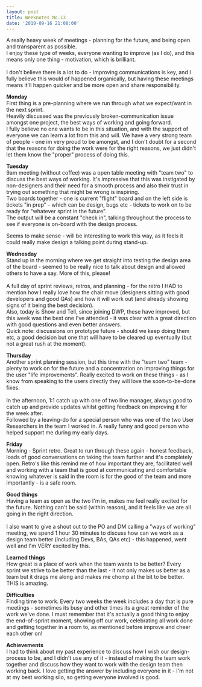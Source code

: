 ```yaml
---
layout: post
title: Weeknotes No.13
date: '2019-09-16 21:08:00'
---
```

A really heavy week of meetings - planning for the future, and being open and transparent as possible.<br>
I enjoy these type of weeks, everyone wanting to improve (as I do), and this means only one thing - motivation, which is brilliant.
<br><br>
I don't believe there is a lot to do - improving communications is key, and I fully believe this would of happened organically, but having these meetings means it'll happen quicker and be more open and share responsibility.

<strong>Monday</strong><br>
First thing is a pre-planning where we run through what we expect/want in the next sprint.<br>
Heavily discussed was the previously broken-communication issue amongst one project, the best ways of working and going forward.<br>
I fully believe no one wants to be in this situation, and with the support of everyone we can learn a lot from this and will. We have a very strong team of people - one im very proud to be amongst, and I don't doubt for a second that the reasons for doing the work were for the right reasons, we just didn't let them know the "proper" process of doing this.

<strong>Tuesday</strong><br>
9am meeting (without coffee) was a open table meeting with "team two" to discuss the best ways of working. It's impressive that this was instigated by non-designers and their need for a smooth process and also their trust in trying out something that might be wrong is inspiring.<br>
Two boards together - one is current "flight" board and on the left side is tickets "in prep" - which can be design, bugs etc - tickets to work on to be ready for "whatever sprint in the future".<br>
The output will be a constant "check in", talking throughout the process to see if everyone is on-board with the design process.<br>

Seems to make sense - will be interesting to work this way, as it feels it could really make design a talking point during stand-up.

<strong>Wednesday</strong><br>
Stand up in the morning where we get straight into testing the design area of the board - seemed to be really nice to talk about design and allowed others to have a say. More of this, please!
<br><br>
A full day of sprint reviews, retros, and planning - for the retro I HAD to mention how I really love how the chair move (designers sitting with good developers and good QAs) and how it will work out (and already showing signs of it being the best decision).
<br>
Also, today is Show and Tell, since joining DWP, these have improved, but this week was the best one I've attended - it was clear with a great direction with good questions and even better answers.
<br>
Quick note: discussions on prototype future - should we keep doing them etc, a good decision but one that will have to be cleared up eventually (but not a great rush at the moment).

<strong>Thursday</strong><br>
Another sprint planning session, but this time with the "team two" team - plenty to work on for the future and a concentration on improving things for the user "life improvements". Really excited to work on these things - as I know from speaking to the users directly they will love the soon-to-be-done fixes.
<br><br>
In the afternoon, 1:1 catch up with one of two line manager, always good to catch up and provide updates whilst getting feedback on improving it for the week after.
<br>
Followed by a leaving-do for a special person who was one of the two User Researchers in the team I worked in. A really funny and good person who helped support me during my early days.

<strong>Friday</strong><br>
Morning - Sprint retro. Great to run through these again - honest feedback, loads of good conversations on taking the team further and it's completely open.
Retro's like this remind me of how important they are, facilitated well and working with a team that is good at communicating and comfortable knowing whatever is said in the room is for the good of the team and more importantly - is a safe room.

<strong>Good things</strong><br>
Having a team as open as the two I'm in, makes me feel really excited for the future. Nothing can't be said (within reason), and it feels like we are all going in the right direction.
<br><br>
I also want to give a shout out to the PO and DM calling a "ways of working" meeting, we spend 1 hour 30 minutes to discuss how can we work as a design team better (including Devs, BAs, QAs etc) - this happened, went well and I'm VERY excited by this.

<strong>Learned things</strong><br>
How great is a place of work when the team wants to be better? Every sprint we strive to be better than the last - it not only makes us better as a team but it drags me along and makes me chomp at the bit to be better.<br>THIS is amazing.

<strong>Difficulties</strong><br>
Finding time to work. Every two weeks the week includes a day that is pure meetings - sometimes its busy and other times its a great reminder of the work we've done. I must remember that it's actually a good thing to enjoy the end-of-sprint moment, showing off our work, celebrating all work done and getting together in a room to, as mentioned before improve and cheer each other on!

<strong>Achievements</strong><br>
I had to think about my past experience to discuss how I wish our design-process to be, and I didn't use any of it - instead of making the team work together and discuss how they want to work with the design team then working back.
I love getting the answer by including everyone in it - I'm not at my best working silo, so getting everyone involved is good.

